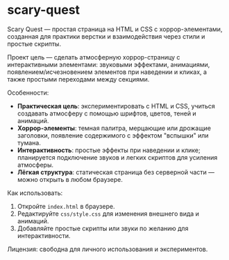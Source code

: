 # scary-quest
Scary Quest — простая страница на HTML и CSS с хоррор-элементами, созданная для практики верстки и взаимодействия через стили и простые скрипты.

Проект цель — сделать атмосферную хоррор-страницу с интерактивными элементами: звуковыми эффектами, анимациями, появлением/исчезновением элементов при наведении и кликах, а также простыми переходами между секциями.

Особенности:

- **Практическая цель**: экспериментировать с HTML и CSS, учиться создавать атмосферу с помощью шрифтов, цветов, теней и анимаций.
- **Хоррор-элементы**: темная палитра, мерцающие или дрожащие заголовки, появление содержимого с эффектом "вспышки" или тумана.
- **Интерактивность**: простые эффекты при наведении и клике; планируется подключение звуков и легких скриптов для усиления атмосферы.
- **Лёгкая структура**: статическая страница без серверной части — можно открыть в любом браузере.

Как использовать:

1. Откройте `index.html` в браузере.
2. Редактируйте `css/style.css` для изменения внешнего вида и анимаций.
3. Добавляйте простые скрипты или звуки по желанию для интерактивности.

Лицензия: свободна для личного использования и экспериментов.
